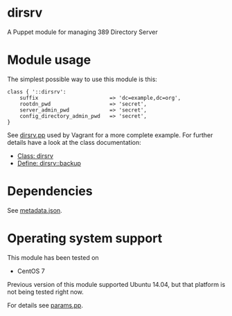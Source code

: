 # dirsrv

A Puppet module for managing 389 Directory Server

# Module usage

The simplest possible way to use this module is this:

    class { '::dirsrv':
        suffix                       => 'dc=example,dc=org',
        rootdn_pwd                   => 'secret',
        server_admin_pwd             => 'secret',
        config_directory_admin_pwd   => 'secret',
    }

See [dirsrv.pp](vagrant/dirsrv.pp) used by Vagrant for a more complete example. 
For further details have a look at the class documentation:

* [Class: dirsrv](manifests/init.pp)
* [Define: dirsrv::backup](manifests/backup.pp)

# Dependencies

See [metadata.json](metadata.json).

# Operating system support

This module has been tested on

* CentOS 7

Previous version of this module supported Ubuntu 14.04, but that platform is not 
being tested right now.

For details see [params.pp](manifests/params.pp).

